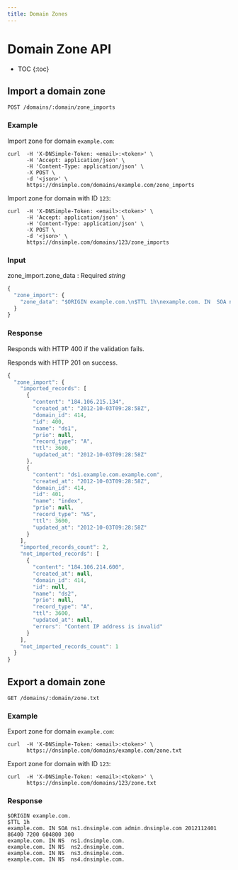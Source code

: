 ```yaml
---
title: Domain Zones
---
```


# Domain Zone API

* TOC
{:toc}


## Import a domain zone

    POST /domains/:domain/zone_imports

### Example

Import zone for domain `example.com`:

    curl  -H 'X-DNSimple-Token: <email>:<token>' \
          -H 'Accept: application/json' \
          -H 'Content-Type: application/json' \
          -X POST \
          -d '<json>' \
          https://dnsimple.com/domains/example.com/zone_imports

Import zone for domain with ID `123`:

    curl  -H 'X-DNSimple-Token: <email>:<token>' \
          -H 'Accept: application/json' \
          -H 'Content-Type: application/json' \
          -X POST \
          -d '<json>' \
          https://dnsimple.com/domains/123/zone_imports

### Input

zone_import.zone_data
: Required _string_

~~~ js
{
  "zone_import": {
    "zone_data": "$ORIGIN example.com.\n$TTL 1h\nexample.com. IN  SOA ns1.dnsimple.com admin.dnsimple.com 2011092001 86400 7200 604800 300\nexample.com. IN NS  ns1.dnsimple.com.\nexample.com. IN NS  ns2.dnsimple.com.\nexample.com. IN NS  ns3.dnsimple.com.\nexample.com. IN NS  ns4.dnsimple.com.\nds1.example.com. 3600 IN  A 184.106.215.134\nindex.example.com. 3600 IN  NS ds1.example.com\n; example.com. 3600 IN  URL http://dnsimple.com\n; www.example.com. 3600 IN  URL https://dnsimple.com"
  }
}
~~~

### Response

Responds with HTTP 400 if the validation fails.

Responds with HTTP 201 on success.

~~~ js
{
  "zone_import": {
    "imported_records": [
      {
        "content": "184.106.215.134",
        "created_at": "2012-10-03T09:28:58Z",
        "domain_id": 414,
        "id": 400,
        "name": "ds1",
        "prio": null,
        "record_type": "A",
        "ttl": 3600,
        "updated_at": "2012-10-03T09:28:58Z"
      },
      {
        "content": "ds1.example.com.example.com",
        "created_at": "2012-10-03T09:28:58Z",
        "domain_id": 414,
        "id": 401,
        "name": "index",
        "prio": null,
        "record_type": "NS",
        "ttl": 3600,
        "updated_at": "2012-10-03T09:28:58Z"
      }
    ],
    "imported_records_count": 2,
    "not_imported_records": [
      {
        "content": "184.106.214.600",
        "created_at": null,
        "domain_id": 414,
        "id": null,
        "name": "ds2",
        "prio": null,
        "record_type": "A",
        "ttl": 3600,
        "updated_at": null,
        "errors": "Content IP address is invalid"
      }
    ],
    "not_imported_records_count": 1
  }
}
~~~

## Export a domain zone

    GET /domains/:domain/zone.txt

### Example

Export zone for domain `example.com`:

    curl  -H 'X-DNSimple-Token: <email>:<token>' \
          https://dnsimple.com/domains/example.com/zone.txt

Export zone for domain with ID `123`:

    curl  -H 'X-DNSimple-Token: <email>:<token>' \
          https://dnsimple.com/domains/123/zone.txt

### Response

~~~
$ORIGIN example.com.
$TTL 1h
example.com. IN SOA ns1.dnsimple.com admin.dnsimple.com 2012112401 86400 7200 604800 300
example.com. IN NS  ns1.dnsimple.com.
example.com. IN NS  ns2.dnsimple.com.
example.com. IN NS  ns3.dnsimple.com.
example.com. IN NS  ns4.dnsimple.com.
~~~
